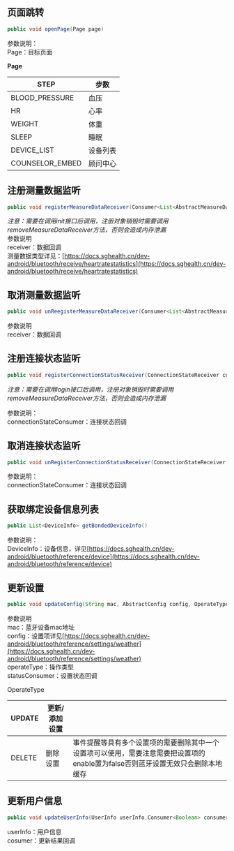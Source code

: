 <a name="zPwjK"></a>
## 页面跳转
```java
public void openPage(Page page)
```
参数说明：<br />Page：目标页面

**Page**

| STEP | 步数 |
| --- | --- |
| BLOOD_PRESSURE | 血压 |
| HR | 心率 |
| WEIGHT | 体重 |
| SLEEP | 睡眠 |
| DEVICE_LIST | 设备列表 |
| COUNSELOR_EMBED | 顾问中心 |

<a name="F7QT4"></a>
## 注册测量数据监听
```java
public void registerMeasureDataReceiver(Consumer<List<AbstractMeasureData>> receiver)
```
_注意：需要在调用init接口后调用，注册对象销毁时需要调用removeMeasureDataReceiver方法，否则会造成内存泄漏_<br />参数说明<br />receiver：数据回调<br />测量数据类型详见：[https://docs.sghealth.cn/dev-android/bluetooth/receive/heartratestatistics](https://docs.sghealth.cn/dev-android/bluetooth/receive/heartratestatistics)
<a name="dOgjW"></a>
## 取消测量数据监听
```java
public void unReegisterMeasureDataReceiver(Consumer<List<AbstractMeasureData>> receiver)
```
参数说明<br />receiver：数据回调

<a name="nvr1Q"></a>
## 注册连接状态监听
```java
public void registerConnectionStatusReceiver(ConnectionStateReceiver connectionStateConsumer)
```
_注意：需要在调用login接口后调用，注册对象销毁时需要调用removeMeasureDataReceiver方法，否则会造成内存泄漏_

参数说明：<br />connectionStateConsumer：连接状态回调
<a name="4yFLS"></a>
## 取消连接状态监听
```java
public void unRegisterConnectionStatusReceiver(ConnectionStateReceiver connectionStateConsumer)
```
参数说明：<br />connectionStateConsumer：连接状态回调
<a name="DarnU"></a>
## 获取绑定设备信息列表
```java
public List<DeviceInfo> getBondedDeviceInfo()
```
参数说明：<br />DeviceInfo：设备信息，详见[https://docs.sghealth.cn/dev-android/bluetooth/reference/device](https://docs.sghealth.cn/dev-android/bluetooth/reference/device)
<a name="CcLpS"></a>
## 更新设置
```java
public void updateConfig(String mac, AbstractConfig config, OperateType operateType, Consumer<ConfigStatus> statusConsumer)
```
参数说明<br />mac：蓝牙设备mac地址<br />config：设置项详见[https://docs.sghealth.cn/dev-android/bluetooth/reference/settings/weather](https://docs.sghealth.cn/dev-android/bluetooth/reference/settings/weather)<br />operateType：操作类型<br />statusConsumer：设置状态回调

OperateType

| UPDATE | 更新/添加设置 |   |
| --- | --- | --- |
| DELETE | 删除设置 | 事件提醒等具有多个设置项的需要删除其中一个设置项可以使用，需要注意需要把设置项的enable置为false否则蓝牙设置无效只会删除本地缓存 |

<a name="cVk1n"></a>
## 更新用户信息
```java
public void updateUserInfo(UserInfo userInfo,Consumer<Boolean> consumer)
```
userInfo：用户信息<br />cosumer：更新结果回调

